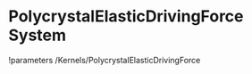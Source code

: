 <!-- MOOSE Documentation Stub: Remove this when content is added. -->

# PolycrystalElasticDrivingForce System
!parameters /Kernels/PolycrystalElasticDrivingForce


